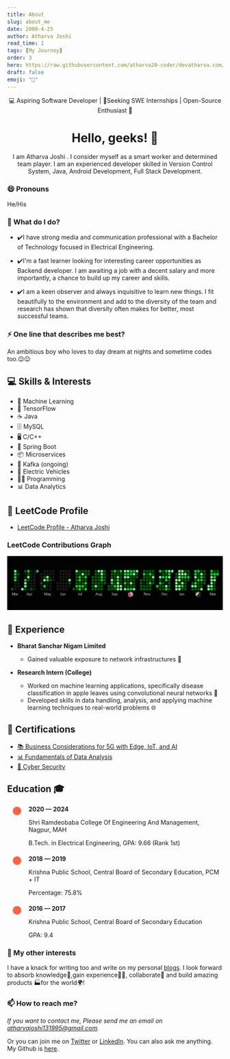 ```yaml
---
title: About
slug: about_me
date: 2000-4-25
author: Atharva Joshi
read_time: 1
tags: [My Journey]
order: 3
hero: https://raw.githubusercontent.com/atharva20-coder/devatharva.com/master/src/images/bk.png
draft: false
emoji: "🙂"
---
```


 <style>
        .highlight-green {
            background: url(//s2.svgbox.net/pen-brushes.svg?ic=brush-1&color=39ff1466); /* Neon green with 40% transparency */
            margin: -2px -6px;
            padding: 2px 6px;
        }
    </style>

<div align="center">

💻 Aspiring Software Developer | 📲Seeking SWE Internships | Open-Source Enthusiast 💜

# Hello, geeks! 👋

<div>
I am <span class="highlight-green">
Atharva Joshi
</span>
. I consider myself as a smart worker and determined team player. I am an experienced developer skilled in Version Control System, Java, Android Development, Full Stack Development.

</div>

</div>

### 😄 Pronouns

He/His

### 🌱 What do I do?

- ✔️I have strong media and communication professional with a Bachelor of Technology focused in Electrical Engineering.

- ✔️I'm a fast learner looking for interesting career opportunities as Backend developer. I am awaiting a job with a decent salary and more importantly, a chance to build up my career and skills.

- ✔️I am a keen observer and always inquisitive to learn new things. I fit beautifully to the environment and add to the diversity of the team and research has shown that diversity often makes for better, most successful teams.

### ⚡ One line that describes me best?

An ambitious boy who loves to day dream at nights and sometime codes too.😉😉

## 💻 Skills & Interests

- 🧠 Machine Learning
- 🤖 TensorFlow
- ☕ Java
- 🗄️ MySQL
- 🖥️ C/C++
- 🚀 Spring Boot
- 📦 Microservices
- 🔄 Kafka (ongoing)
- 🚗 Electric Vehicles
- 👨‍💻 Programming
- 📊 Data Analytics

## 🏅 LeetCode Profile

- [LeetCode Profile - Atharva Joshi](https://leetcode.com/u/atharva20-coder/)

### LeetCode Contributions Graph

<img src = "/src/images/leetcode.jpeg">

## 💼 Experience

- **Bharat Sanchar Nigam Limited**

  - Gained valuable exposure to network infrastructures 🏢

- **Research Intern (College)**
  - Worked on machine learning applications, specifically disease classification in apple leaves using convolutional neural networks 🌿
  - Developed skills in data handling, analysis, and applying machine learning techniques to real-world problems 🌐

## 📜 Certifications

- [📚 Business Considerations for 5G with Edge, IoT, and AI](https://courses.edx.org/certificates/c54b060ad9ce448dbcd236decd638434)
- [📊 Fundamentals of Data Analysis](https://media.licdn.com/dms/image/D4D2DAQF0HaCbX4G7_g/profile-treasury-document-cover-images_800/0/1707125638222?e=1721808000&v=beta&t=8H9pxbTN2Zy0datXFHIN49pXp-AfCjVngEi8ZTe28Qg)
- [🔐 Cyber Security](https://courses.edx.org/certificates/b8508803b2d04533907d01136ed13a98)

## Education 🎓

<div style="position: relative; margin-left: 20px;">
    <div style="margin-bottom: 20px;">
        <div style="width: 20px; height: 20px; background-color: #FF6347; border-radius: 50%; position: absolute; left: -10px; border: 3px solid #FFFFFF;"></div>
        <div style="margin-left: 30px;">
            <strong>2020 — 2024</strong>
            <p>Shri Ramdeobaba College Of Engineering And Management, Nagpur, MAH</p>
            <p>B.Tech. in Electrical Engineering, GPA: 9.66 (Rank 1st)</p>
        </div>
    </div>
    <div style="margin-bottom: 20px;">
        <div style="width: 20px; height: 20px; background-color: #FF6347; border-radius: 50%; position: absolute; left: -10px; border: 3px solid #FFFFFF;"></div>
        <div style="margin-left: 30px;">
            <strong>2018 — 2019</strong>
            <p>Krishna Public School, Central Board of Secondary Education, PCM + IT</p>
            <p>Percentage: 75.8%</p>
        </div>
    </div>
    <div style="margin-bottom: 20px;">
        <div style="width: 20px; height: 20px; background-color: #FF6347; border-radius: 50%; position:absolute; left: -10px; border: 3px solid #FFFFFF;"></div>
        <div style="margin-left: 30px;">
            <strong>2016 — 2017</strong>
            <p>Krishna Public School, Central Board of Secondary Education</p>
            <p>GPA: 9.4</p>
        </div>
    </div>
</div>

### 👯 My other interests

I have a knack for writing too and write on my personal [blogs](https://devatharvajoshi.vercel.app/#blog).
I look forward to absorb knowledge🧠,gain experience👨‍🏭, collaborate🤝 and build amazing products 🏭for the world🌍!

### 📫 How to reach me?

_If you want to contact me, Please send me an email on atharvajoshi131995@gmail.com._

Or you can join me on [Twitter](https://twitter.com/ceo_joshi) or [LinkedIn](https://www.linkedin.com/in/atharva-joshi-2520/). You can also ask me anything. My Github is [here](https://github.com/atharva20-coder).
